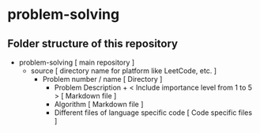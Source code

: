 # problem-solving

## Folder structure of this repository
- problem-solving [ main repository ]
  - source [ directory name for platform like LeetCode, etc. ]
    - Problem number / name [ Directory ]
      - Problem Description + < Include importance level from 1 to 5 > [ Markdown file ]
      - Algorithm [ Markdown file ]
      - Different files of language specific code [ Code specific files ]
